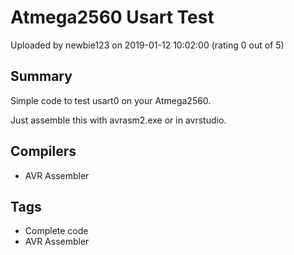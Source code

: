 # Atmega2560 Usart Test

Uploaded by newbie123 on 2019-01-12 10:02:00 (rating 0 out of 5)

## Summary

Simple code to test usart0 on your Atmega2560.


Just assemble this with avrasm2.exe or in avrstudio.

## Compilers

- AVR Assembler

## Tags

- Complete code
- AVR Assembler

